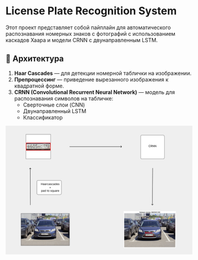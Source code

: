 # License Plate Recognition System

Этот проект представляет собой пайплайн для автоматического распознавания номерных знаков с фотографий с использованием каскадов Хаара и модели CRNN с двунаправленным LSTM.

## 🧠 Архитектура

1. **Haar Cascades** — для детекции номерной таблички на изображении.
2. **Препроцессинг** — приведение вырезанного изображения к квадратной форме.
3. **CRNN (Convolutional Recurrent Neural Network)** — модель для распознавания символов на табличке:
   - Сверточные слои (CNN)
   - Двунаправленный LSTM
   - Классификатор

![Image alt](https://github.com/Thread554/CarPlatesRecognition/blob/master/image.png)
